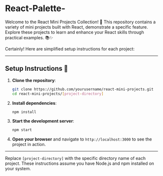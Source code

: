 # React-Palette-
 Welcome to the React Mini Projects Collection! 🚀 This repository contains a variety of mini projects built with React, demonstrate a specific feature. Explore these projects to learn and enhance your React skills through practical examples. 📚✨

Certainly! Here are simplified setup instructions for each project:

---

## Setup Instructions 🚀

1. **Clone the repository**:
   ```bash
   git clone https://github.com/yourusername/react-mini-projects.git
   cd react-mini-projects/[project-directory]
   ```

2. **Install dependencies**:
   ```bash
   npm install
   ```

3. **Start the development server**:
   ```bash
   npm start
   ```

4. **Open your browser** and navigate to `http://localhost:3000` to see the project in action.

---

Replace `[project-directory]` with the specific directory name of each project. These instructions assume you have Node.js and npm installed on your system.
